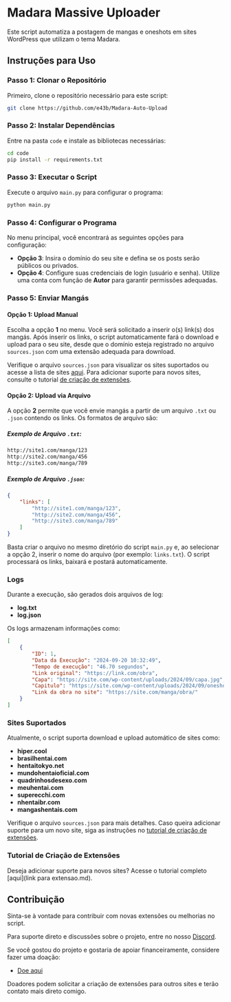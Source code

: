 # Madara Massive Uploader

Este script automatiza a postagem de mangas e oneshots em sites WordPress que utilizam o tema Madara.

## Instruções para Uso

### Passo 1: Clonar o Repositório

Primeiro, clone o repositório necessário para este script:

```bash
git clone https://github.com/e43b/Madara-Auto-Upload
```

### Passo 2: Instalar Dependências

Entre na pasta `code` e instale as bibliotecas necessárias:

```bash
cd code
pip install -r requirements.txt
```

### Passo 3: Executar o Script

Execute o arquivo `main.py` para configurar o programa:

```bash
python main.py
```

### Passo 4: Configurar o Programa

No menu principal, você encontrará as seguintes opções para configuração:

- **Opção 3**: Insira o domínio do seu site e defina se os posts serão públicos ou privados.
- **Opção 4**: Configure suas credenciais de login (usuário e senha). Utilize uma conta com função de **Autor** para garantir permissões adequadas.

### Passo 5: Enviar Mangás

#### Opção 1: Upload Manual

Escolha a opção **1** no menu. Você será solicitado a inserir o(s) link(s) dos mangás. Após inserir os links, o script automaticamente fará o download e upload para o seu site, desde que o domínio esteja registrado no arquivo `sources.json` com uma extensão adequada para download.

Verifique o arquivo `sources.json` para visualizar os sites suportados ou acesse a lista de sites [aqui](#sites-suportados). Para adicionar suporte para novos sites, consulte o tutorial [de criação de extensões](#tutorial-de-criação-de-extensões).

#### Opção 2: Upload via Arquivo

A opção **2** permite que você envie mangás a partir de um arquivo `.txt` ou `.json` contendo os links. Os formatos de arquivo são:

##### Exemplo de Arquivo `.txt`:

```txt
http://site1.com/manga/123
http://site2.com/manga/456
http://site3.com/manga/789
```

##### Exemplo de Arquivo `.json`:

```json
{
    "links": [
        "http://site1.com/manga/123",
        "http://site2.com/manga/456",
        "http://site3.com/manga/789"
    ]
}
```

Basta criar o arquivo no mesmo diretório do script `main.py` e, ao selecionar a opção 2, inserir o nome do arquivo (por exemplo: `links.txt`). O script processará os links, baixará e postará automaticamente.

### Logs

Durante a execução, são gerados dois arquivos de log:

- **log.txt**
- **log.json**

Os logs armazenam informações como:

```json
[
    {
        "ID": 1,
        "Data da Execução": "2024-09-20 10:32:49",
        "Tempo de execução": "46.70 segundos",
        "Link original": "https://link.com/obra",
        "Capa": "https://site.com/wp-content/uploads/2024/09/capa.jpg",
        "Capitulo": "https://site.com/wp-content/uploads/2024/09/oneshot.zip",
        "Link da obra no site": "https://site.com/manga/obra/"
    }
]
```

### Sites Suportados

Atualmente, o script suporta download e upload automático de sites como:

- **hiper.cool**
- **brasilhentai.com**
- **hentaitokyo.net**
- **mundohentaioficial.com**
- **quadrinhosdesexo.com**
- **meuhentai.com**
- **superecchi.com**
- **nhentaibr.com**
- **mangashentais.com**

Verifique o arquivo `sources.json` para mais detalhes. Caso queira adicionar suporte para um novo site, siga as instruções no [tutorial de criação de extensões](#tutorial-de-criação-de-extensões).

### Tutorial de Criação de Extensões

Deseja adicionar suporte para novos sites? Acesse o tutorial completo [aqui](link para extensao.md).

## Contribuição

Sinta-se à vontade para contribuir com novas extensões ou melhorias no script. 

Para suporte direto e discussões sobre o projeto, entre no nosso [Discord](https://discord.gg/SQKcCAuBRr).

Se você gostou do projeto e gostaria de apoiar financeiramente, considere fazer uma doação:

- [Doe aqui](https://oxapay.com/donate/70144069)

Doadores podem solicitar a criação de extensões para outros sites e terão contato mais direto comigo.
